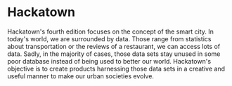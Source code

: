 # Hackatown
Hackatown's fourth edition focuses on the concept of the smart city. In today's world, we are surrounded by data. Those range from statistics about transportation or the reviews of a restaurant, we can access lots of data. Sadly, in the majority of cases, those data sets stay unused in some poor database instead of being used to better our world. Hackatown's objective is to create products harnessing those data sets in a creative and useful manner to make our urban societies evolve.
